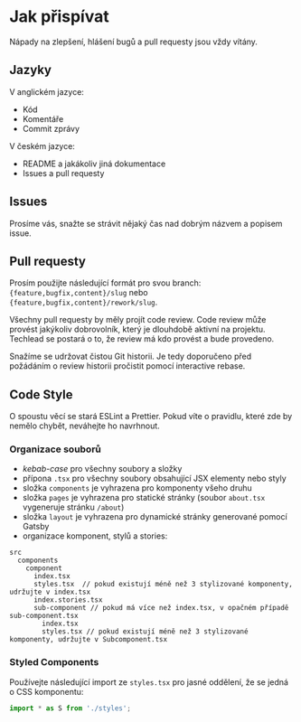 # Jak přispívat

Nápady na zlepšení, hlášení bugů a pull requesty jsou vždy vítány.

## Jazyky

V anglickém jazyce:

- Kód
- Komentáře
- Commit zprávy

V českém jazyce:

- README a jakákoliv jiná dokumentace
- Issues a pull requesty

## Issues

Prosíme vás, snažte se strávit nějaký čas nad dobrým názvem a popisem issue. 

## Pull requesty

Prosím použijte následující formát pro svou branch: `{feature,bugfix,content}/slug` nebo `{feature,bugfix,content}/rework/slug`. 

Všechny pull requesty by měly projít code review. Code review může provést jakýkoliv dobrovolník, který je dlouhdobě aktivní na projektu. Techlead se postará o to, že review má kdo provést a bude provedeno.  

Snažíme se udržovat čistou Git historii. Je tedy doporučeno před požádáním o review historii pročistit pomocí interactive rebase. 

## Code Style

O spoustu věcí se stará ESLint a Prettier. Pokud víte o pravidlu, které zde by nemělo chybět, neváhejte ho navrhnout. 

### Organizace souborů

- _kebab-case_ pro všechny soubory a složky
- přípona `.tsx` pro všechny soubory obsahující JSX elementy nebo styly
- složka `components` je vyhrazena pro komponenty všeho druhu
- složka `pages` je vyhrazena pro statické stránky (soubor `about.tsx` vygeneruje stránku `/about`)
- složka `layout` je vyhrazena pro dynamické stránky generované pomocí Gatsby
- organizace komponent, stylů a stories:

```
src
  components
    component
      index.tsx
      styles.tsx  // pokud existují méně než 3 stylizované komponenty, udržujte v index.tsx
      index.stories.tsx
      sub-component // pokud má více než index.tsx, v opačném případě sub-component.tsx
        index.tsx
        styles.tsx // pokud existují méně než 3 stylizované komponenty, udržujte v Subcomponent.tsx
```

### Styled Components

Používejte následující import ze `styles.tsx` pro jasné oddělení, že se jedná o CSS komponentu: 

```typescript
import * as S from './styles';
```

